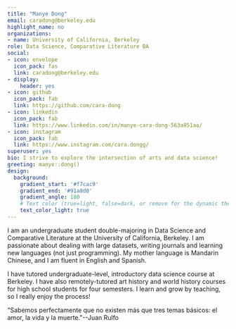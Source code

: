 ```yaml
---
title: "Manye Dong"
email: caradong@berkeley.edu
highlight_name: no
organizations:
- name: University of California, Berkeley
role: Data Science, Comparative Literature BA
social:
- icon: envelope
  icon_pack: fas
  link: caradong@berkeley.edu 
- display:
    header: yes
- icon: github
  icon_pack: fab
  link: https://github.com/cara-dong
- icon: linkedin
  icon_pack: fab
  link: https://www.linkedin.com/in/manye-cara-dong-563a851aa/
- icon: instagram
  icon_pack: fab
  link: https://www.instagram.com/cara.dongg/ 
superuser: yes
bio: I strive to explore the intersection of arts and data science!
greeting: manye::dong()
design:
  background:
    gradient_start: '#f7cac9'
    gradient_end: '#91a8d0'
    gradient_angle: 180
    # Text color (true=light, false=dark, or remove for the dynamic theme color).
    text_color_light: true
---
```


I am an undergraduate student double-majoring in Data Science and Comparative Literature at the University of California, Berkeley. I am passionate about dealing with large datasets, writing journals and learning new languages (not just programming). My mother language is Mandarin Chinese, and I am fluent in English and Spanish.

I have tutored undergraduate-level, introductory data science course at Berkeley. I have also remotely-tutored art history and world history courses for high school students for four semesters. I learn and grow by teaching, so I really enjoy the process!

"Sabemos perfectamente que no existen más que tres temas básicos: el amor, la vida y la muerte."--Juan Rulfo